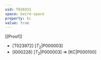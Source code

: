 ```yaml
---
uid: T026931
space: baire-space
property: kc
value: true
---
```

[[Proof]]

* [T023972] [$T_2$|P000003]
* [I000228] [$T_2$|P000003] => [KC|P000100]

